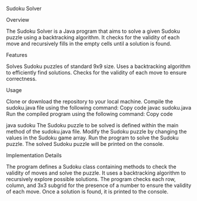 Sudoku Solver

Overview

The Sudoku Solver is a Java program that aims to solve a given Sudoku puzzle using a backtracking algorithm. It checks for the validity of each move and recursively fills in the empty cells until a solution is found.

Features

Solves Sudoku puzzles of standard 9x9 size.
Uses a backtracking algorithm to efficiently find solutions.
Checks for the validity of each move to ensure correctness.


Usage

Clone or download the repository to your local machine.
Compile the sudoku.java file using the following command:
Copy code
javac sudoku.java
Run the compiled program using the following command:
Copy code


java sudoku
The Sudoku puzzle to be solved is defined within the main method of the sudoku.java file.
Modify the Sudoku puzzle by changing the values in the Sudoku game array.
Run the program to solve the Sudoku puzzle.
The solved Sudoku puzzle will be printed on the console.


Implementation Details

The program defines a Sudoku class containing methods to check the validity of moves and solve the puzzle.
It uses a backtracking algorithm to recursively explore possible solutions.
The program checks each row, column, and 3x3 subgrid for the presence of a number to ensure the validity of each move.
Once a solution is found, it is printed to the console.
